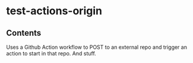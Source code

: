 # test-actions-origin

## Contents
Uses a Github Action workflow to POST to an external repo and trigger an action to start in that repo. And stuff.